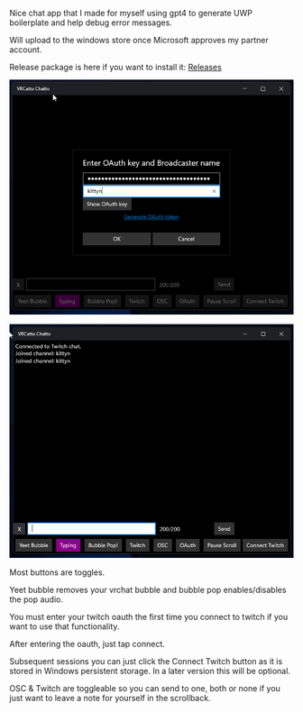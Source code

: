 Nice chat app that I made for myself using gpt4 to generate UWP boilerplate and help debug error messages.

Will upload to the windows store once Microsoft approves my partner account.

Release package is here if you want to install it:  [Releases](https://github.com/kittynXR/VRCattoChatto/releases)

![Picture of oauth dialogue.](oauthsetup.png)

![Picture of connected chat.](connected.png)

Most buttons are toggles.

Yeet bubble removes your vrchat bubble and bubble pop enables/disables the pop audio.  

You must enter your twitch oauth the first time you connect to twitch if you want to use that functionality.

After entering the oauth, just tap connect.

Subsequent sessions you can just click the Connect Twitch button as it is stored in Windows persistent storage.  In a later version this will be optional.

OSC & Twitch are toggleable so you can send to one, both or none if you just want to leave a note for yourself in the scrollback.

